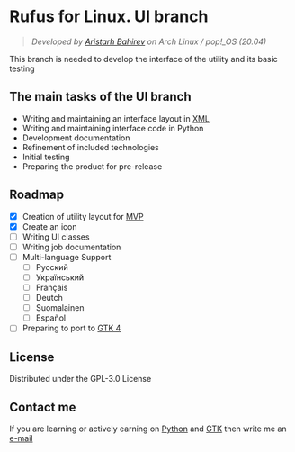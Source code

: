 # Rufus for Linux. UI branch

> *Developed by [Aristarh Bahirev](https://github.com/AristarhBahirev) on Arch Linux / pop!_OS (20.04)*

This branch is needed to develop the interface of the utility and its basic testing

## The main tasks of the UI branch
+ Writing and maintaining an interface layout in [XML](https://www.w3.org/XML/)
+ Writing and maintaining interface code in Python
+ Development documentation
+ Refinement of included technologies
+ Initial testing
+ Preparing the product for pre-release

## Roadmap
- [x] Creation of utility layout for [MVP](https://en.wikipedia.org/wiki/Minimum_viable_product)
- [x] Creatе an icon
- [ ] Writing UI classes
- [ ] Writing job documentation
- [ ] Multi-language Support
    - [ ] Русский
    - [ ] Український
    - [ ] Français
    - [ ] Deutch
    - [ ] Suomalainen
    - [ ] Español
- [ ] Preparing to port to [GTK 4](https://www.gtk.org/docs/)

## License
Distributed under the GPL-3.0 License

## Contact me
If you are learning or actively earning on 
[Python](https://www.python.org/) and [GTK](https://www.gtk.org/) 
then write me an [e-mail](bahirev94@bk.ru)

